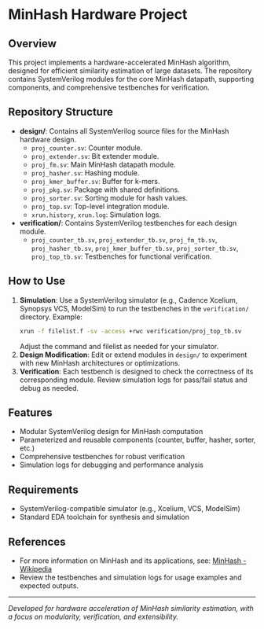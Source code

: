 # MinHash Hardware Project

## Overview
This project implements a hardware-accelerated MinHash algorithm, designed for efficient similarity estimation of large datasets. The repository contains SystemVerilog modules for the core MinHash datapath, supporting components, and comprehensive testbenches for verification.

## Repository Structure
- **design/**: Contains all SystemVerilog source files for the MinHash hardware design.
  - `proj_counter.sv`: Counter module.
  - `proj_extender.sv`: Bit extender module.
  - `proj_fm.sv`: Main MinHash datapath module.
  - `proj_hasher.sv`: Hashing module.
  - `proj_kmer_buffer.sv`: Buffer for k-mers.
  - `proj_pkg.sv`: Package with shared definitions.
  - `proj_sorter.sv`: Sorting module for hash values.
  - `proj_top.sv`: Top-level integration module.
  - `xrun.history`, `xrun.log`: Simulation logs.
- **verification/**: Contains SystemVerilog testbenches for each design module.
  - `proj_counter_tb.sv`, `proj_extender_tb.sv`, `proj_fm_tb.sv`, `proj_hasher_tb.sv`, `proj_kmer_buffer_tb.sv`, `proj_sorter_tb.sv`, `proj_top_tb.sv`: Testbenches for functional verification.

## How to Use
1. **Simulation**: Use a SystemVerilog simulator (e.g., Cadence Xcelium, Synopsys VCS, ModelSim) to run the testbenches in the `verification/` directory. Example:
   ```sh
   xrun -f filelist.f -sv -access +rwc verification/proj_top_tb.sv
   ```
   Adjust the command and filelist as needed for your simulator.
2. **Design Modification**: Edit or extend modules in `design/` to experiment with new MinHash architectures or optimizations.
3. **Verification**: Each testbench is designed to check the correctness of its corresponding module. Review simulation logs for pass/fail status and debug as needed.

## Features
- Modular SystemVerilog design for MinHash computation
- Parameterized and reusable components (counter, buffer, hasher, sorter, etc.)
- Comprehensive testbenches for robust verification
- Simulation logs for debugging and performance analysis

## Requirements
- SystemVerilog-compatible simulator (e.g., Xcelium, VCS, ModelSim)
- Standard EDA toolchain for synthesis and simulation

## References
- For more information on MinHash and its applications, see: [MinHash - Wikipedia](https://en.wikipedia.org/wiki/MinHash)
- Review the testbenches and simulation logs for usage examples and expected outputs.

---

*Developed for hardware acceleration of MinHash similarity estimation, with a focus on modularity, verification, and extensibility.*
